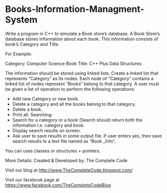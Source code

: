 # Books-Information-Managment-System

Write a program in C++ to simulate a Book store’s database. A Book Store’s database stores information about each book. This information consists of book’s Category and Title.

For Example:

Category: Computer Science
Book Title: C++ Plus Data Structures

The information should be stored using linked lists. Create a linked list that represents “Category” as its nodes. Each node of “Category” contains a linked list of nodes represent “Books” belong to that category. A user must be given a list of operation to perform the following operations:

* Add new Category or new book. 
* Delete a category and all the books belong to that category. 
* Delete a book. 
* Print all. 
Searching: 
* Search for a category or a book (Search should return both the information i.e. category and book.
* Display search results on screen.
* Ask user to save results in some output file. If user enters yes, then save search results to a text file named as “Book _Info”.

You can uses classes or structures + pointers.

More Details:  Created & Developed by: The Complete Code

Visit our blog at http://www.TheCompleteCode.blogspot.com/

Visit our facebook page at https://www.facebook.com/TheCompleteCodeBlog



